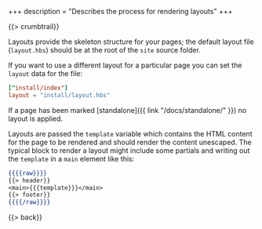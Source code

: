 +++
description = "Describes the process for rendering layouts"
+++

{{> crumbtrail}}

Layouts provide the skeleton structure for your pages; the default layout file (`layout.hbs`) should be at the root of the `site` source folder.

If you want to use a different layout for a particular page you can set the `layout` data for the file:

```toml
["install/index"]
layout = "install/layout.hbs"
```

If a page has been marked [standalone]({{ link "/docs/standalone/" }}) no layout is applied.

Layouts are passed the `template` variable which contains the HTML content for the page to be rendered and should render the content unescaped. The typical block to render a layout might include some partials and writing out the `template` in a `main` element like this:

```handlebars
{{{{raw}}}}
{{> header}}
<main>{{{template}}}</main>
{{> footer}}
{{{{/raw}}}}
```

{{> back}}


